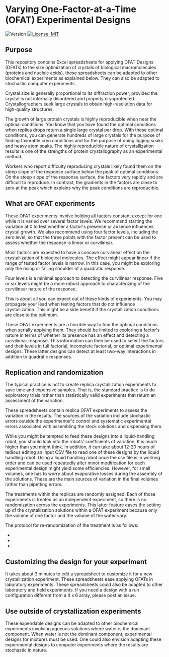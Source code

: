 # Varying One-Factor-at-a-Time (OFAT) Experimental Designs

![Version](https://img.shields.io/static/v1?label=ofat4xtals&message=0.0&color=brightcolor)
[![License: MIT](https://img.shields.io/badge/License-MIT-blue.svg)](https://opensource.org/licenses/MIT)


## Purpose
This repository contains Excel spreadsheets for applying OFAT Designs (OFATs) to the size optimization of crystals of biological macromolecules (proteins and nucleic acids).
these spreadsheets can be adapted to other biochemical experiments as explained below.
They can also be adapted to stochastic computer experiments.

Crystal size is generally proportional to its diffraction power, provided the crystal is not internally disordered and properly cryoprotected.
Crystallographers seek large crystals to obtain high-resolution data for high-quality structures.

The growth of large protein crystals is highly reproducible when near the optimal conditions.
You know that you have found the optimal conditions when replica drops return a single large crystal per drop.
With these optimal conditions, you can generate hundreds of large crystals for the purpose of finding favorable cryo conditions and for the purpose of doing ligging soaks and heavy atom soaks.
The highly reproducible nature of crystallization results is one of the strengths of protein crystallography as an experimental method.

Workers who report difficulty reproducing crystals likely found them on the steep slope of the response surface below the peak of optimal conditions.
On the steep slope of the response surface, the factors very rapidly and are difficult to reproduce.
In contrast, the gradients in the factors are close to zero at the peak which explains why the peak conditions are reproducible.


## What are OFAT experiments
These OFAT experiments involve holding all factors constant except for one while it is varied over several factor levels. 
We recommend starting the variation at 0 to test whether a factor's presence or absence influences crystal growth. 
We also recommend using four factor levels, including the zero level, so that the three points with the factor present can be used to assess whether the response is linear or curvilinear.

Most factors are expected to have a concave curvilinear effect on the crystallization of biological molecules.
The effect might appear linear if the range of tested factor levels is narrow.
In this case, you might be exploring only the rising or falling shoulder of a quadratic response.

Four levels is a minimal approach to detecting the curvilinear response.
Five or six levels might be a more robust approach to characterizing of the curvilinear nature of the response.

This is about all you can expect out of these kinds of experiments.
You may propagate your lead when testing factors that do not influence crystallization.
This might be a side benefit if the crystallization conditions are close to the optimum.

These OFAT experiments are a horrible way to find the optimal conditions when serially applying them.
They should be limited to exploring a factor's nature in terms of whether its presence has an effect and detecting a curvilinear response.
This information can then be used to select the factors and their levels in full factorial, incomplete factorial, or optimal experimental designs.
These latter designs can detect at least two-way interactions in addition to quadratic responses.

## Replication and randomization
The typical practice is not to create replica crystallization experiments to save time and expensive samples.
That is, the standard practice is to do exploratory trials rather than statistically valid experiments that return an assessment of the variation.

These spreadsheets contain replica OFAT experiments to assess the variation in the results.
The sources of the variation include stochastic errors outside the experimenter's control and systematic experimental errors associated with assembling the stock solutions and dispensing them.

While you might be tempted to feed these designs into a liquid-handling robot, you should look into the robots' coefficients of variation.
It is much higher than you might think.
In addition, it can take about 12-20 hours of tedious editing an input CSV file to read one of these designs by the liquid handling robot.
Using a liquid handling robot once the csv file is in working order and can be used repeatedly after minor modification for each experimental design might yield some efficiencies.
However, for small volumes, one has to worry about evaporative losses during the assembly of the solutions.
These are the main sources of variation in the final volumes rather than pipetting errors.

The treatments within the replicas are randomly assigned.
Each of those experiments is treated as an independent experiment, so there is no randomization across the experiments.
This latter feature eases the setting up of the crystallization solutions within a OFAT experiment because only the volume of one factor and the volume of the water vary.

The protocol for re-randomization of the treatment is as follows:

-
-
-


## Customizing the design for your experiment
It takes about 3 minutes to edit a spreadsheet to customize it for a new crystallization experiment.
These spreadsheets ease applying OFATs in laboratory experiments.
These spreadsheets could also be adapted to other laboratory and field experiments.
If you need a design with a run configuration different from a 4 x 6 array, please post an issue.

## Use outside of crystallization experiments
These expendable designs can be adapted to other biochemical experiments involving aqueous solutions where water is the dominant component.
When water is not the dominant component, experimental designs for mixtures must be used.
One could also envision adapting these experimental designs to computer experiments where the results are stochastic in nature.


